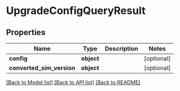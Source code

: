 # UpgradeConfigQueryResult

## Properties
Name | Type | Description | Notes
------------ | ------------- | ------------- | -------------
**config** | **object** |  | [optional] 
**converted_sim_version** | **object** |  | [optional] 

[[Back to Model list]](../README.md#documentation-for-models) [[Back to API list]](../README.md#documentation-for-api-endpoints) [[Back to README]](../README.md)


